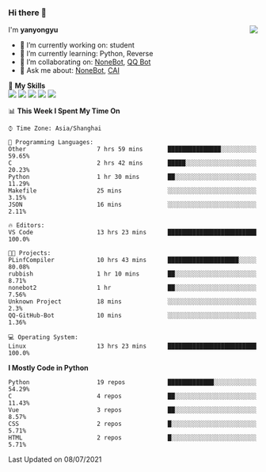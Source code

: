 ### Hi there 👋

<a href="#">
  <img align="right" src="https://github-readme-stats.vercel.app/api?username=yanyongyu&count_private=true&show_icons=true&bg_color=15,f2f7fd,E0EAFC" />
</a>

I'm **yanyongyu**

- 🔭 I’m currently working on: student
- 🌱 I’m currently learning: Python, Reverse
- 👯 I’m collaborating on: [NoneBot](https://github.com/nonebot), [QQ Bot](https://github.com/Mrs4s/go-cqhttp)
- 💬 Ask me about: [NoneBot](https://github.com/nonebot), [CAI](https://github.com/cscs181/CAI)

🌟 **My Skills**  
![](https://img.shields.io/badge/-Python-3e74a2?style=flat-square&logo=Python&logoColor=fff)
![](https://img.shields.io/badge/-Vue-4fc08d?style=flat-square&logo=Vue.js&logoColor=fff)
![](https://img.shields.io/badge/-Node.js-339933?style=flat-square&logo=Node.js&logoColor=fff)
![](https://img.shields.io/badge/-Docker-2496ED?style=flat-square&logo=Docker&logoColor=fff)
![](https://img.shields.io/badge/-Linux-000000?style=flat-square&logo=Linux&logoColor=fff)

<!--START_SECTION:waka-->
📊 **This Week I Spent My Time On** 

```text
⌚︎ Time Zone: Asia/Shanghai

💬 Programming Languages: 
Other                    7 hrs 59 mins       ███████████████░░░░░░░░░░   59.65% 
C                        2 hrs 42 mins       █████░░░░░░░░░░░░░░░░░░░░   20.23% 
Python                   1 hr 30 mins        ██░░░░░░░░░░░░░░░░░░░░░░░   11.29% 
Makefile                 25 mins             ░░░░░░░░░░░░░░░░░░░░░░░░░   3.15% 
JSON                     16 mins             ░░░░░░░░░░░░░░░░░░░░░░░░░   2.11%

🔥 Editors: 
VS Code                  13 hrs 23 mins      █████████████████████████   100.0%

🐱‍💻 Projects: 
PLinfCompiler            10 hrs 43 mins      ████████████████████░░░░░   80.08% 
rubbish                  1 hr 10 mins        ██░░░░░░░░░░░░░░░░░░░░░░░   8.71% 
nonebot2                 1 hr                ██░░░░░░░░░░░░░░░░░░░░░░░   7.56% 
Unknown Project          18 mins             ░░░░░░░░░░░░░░░░░░░░░░░░░   2.3% 
QQ-GitHub-Bot            10 mins             ░░░░░░░░░░░░░░░░░░░░░░░░░   1.36%

💻 Operating System: 
Linux                    13 hrs 23 mins      █████████████████████████   100.0%

```

**I Mostly Code in Python** 

```text
Python                   19 repos            █████████████░░░░░░░░░░░░   54.29% 
C                        4 repos             ██░░░░░░░░░░░░░░░░░░░░░░░   11.43% 
Vue                      3 repos             ██░░░░░░░░░░░░░░░░░░░░░░░   8.57% 
CSS                      2 repos             █░░░░░░░░░░░░░░░░░░░░░░░░   5.71% 
HTML                     2 repos             █░░░░░░░░░░░░░░░░░░░░░░░░   5.71%

```



 Last Updated on 08/07/2021
<!--END_SECTION:waka-->
